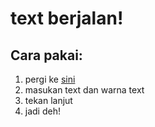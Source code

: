 # text berjalan!

## Cara pakai:
1. pergi ke [sini](https://vins2106.github.io/textberjalan)
2. masukan text dan warna text
3. tekan lanjut
4. jadi deh!